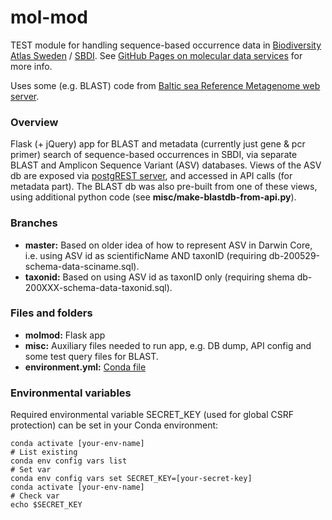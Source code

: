 # mol-mod
TEST module for handling sequence-based occurrence data in [Biodiversity Atlas Sweden](https://bioatlas.se/) / [SBDI](https://biodiversitydata.se/). See [GitHub Pages on molecular data services](https://biodiversitydata-se.github.io/mol-data/) for more info.

Uses some (e.g. BLAST) code from [Baltic sea Reference Metagenome web server](https://github.com/EnvGen/BARM_web_server).

### Overview
Flask (+ jQuery) app for BLAST and metadata (currently just gene & pcr primer) search of sequence-based occurrences in SBDI, via separate BLAST and Amplicon Sequence Variant (ASV) databases. Views of the ASV db are exposed via [postgREST server](https://postgrest.org/en/v7.0.0/index.html), and accessed in API calls (for metadata part). The BLAST db was also pre-built from one of these views, using additional python code (see **misc/make-blastdb-from-api.py**).

### Branches
* **master:** Based on older idea of how to represent ASV in Darwin Core, i.e. using ASV id as scientificName AND taxonID (requiring db-200529-schema-data-sciname.sql).
* **taxonid:** Based on using ASV id as taxonID only (requiring shema db-200XXX-schema-data-taxonid.sql).

### Files and folders
* **molmod:** Flask app
* **misc:** Auxiliary files needed to run app, e.g. DB dump, API config and some test query files for BLAST.
* **environment.yml:** [Conda file](https://docs.conda.io/projects/conda/en/latest/user-guide/tasks/manage-environments.html#creating-an-environment-from-an-environment-yml-file)

### Environmental variables
Required environmental variable SECRET_KEY (used for global CSRF protection) can be set in your Conda environment:
```
conda activate [your-env-name]
# List existing
conda env config vars list
# Set var
conda env config vars set SECRET_KEY=[your-secret-key]
conda activate [your-env-name]
# Check var
echo $SECRET_KEY

```
